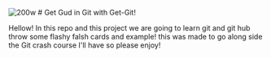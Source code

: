 ![200w](https://github.com/user-attachments/assets/75639435-81b5-42e3-81b4-81ebfbc4fcb4)  # Get Gud in Git with Get-Git!


Hellow! In this repo and this project we are going to learn git and git hub throw some flashy falsh cards and example! this was made to go along side the Git crash course I'll have so please enjoy!
